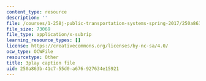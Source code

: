 ```yaml
---
content_type: resource
description: ''
file: /courses/1-258j-public-transportation-systems-spring-2017/250a863b41c755d0a676927634e15921_wzB8Rhm3xCU.vtt
file_size: 73069
file_type: application/x-subrip
learning_resource_types: []
license: https://creativecommons.org/licenses/by-nc-sa/4.0/
ocw_type: OCWFile
resourcetype: Other
title: 3play caption file
uid: 250a863b-41c7-55d0-a676-927634e15921
---
```

